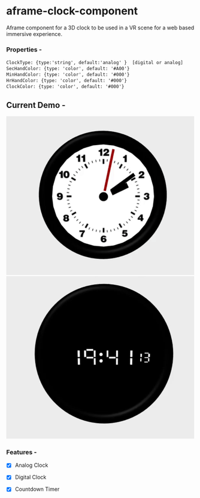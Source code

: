 ﻿# aframe-clock-component
 Aframe component for a 3D clock to be used in a VR scene for a web based immersive experience.
 ### Properties -
    ClockType: {type:'string', default:'analog' }  [digital or analog] 
    SecHandColor: {type: 'color', default: '#A00'}
    MinHandColor: {type: 'color', default: '#000'}
    HrHandColor: {type: 'color', default: '#000'} 
    ClockColor: {type: 'color', default: '#000'}
 ## Current Demo - 
 ![](demo.gif)  ![](demo2.gif)

 ### Features - 
 - [X] Analog Clock
 - [X] Digital Clock
 - [X] Countdown Timer
 
